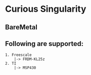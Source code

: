 # Curious Singularity 
## BareMetal
## Following are supported:
	1. Freescale
		|-> FRDM-KL25z
	2. TI
		|-> MSP430
